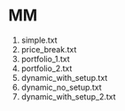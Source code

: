 # MM

1. simple.txt
2. price_break.txt
3. portfolio_1.txt
4. portfolio_2.txt
5. dynamic_with_setup.txt
6. dynamic_no_setup.txt
7. dynamic_with_setup_2.txt

